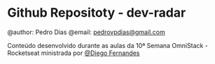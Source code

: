 # Github Repositoty - dev-radar
@author: Pedro Dias
@email: pedrovpdias@gmail.com

Conteúdo desenvolvido durante as aulas da 10ª Semana OmniStack - Rocketseat ministrada por  [@Diego Fernandes](http://github.com/diego3d)
